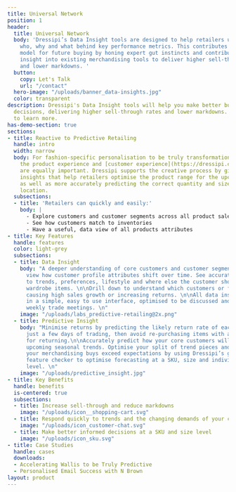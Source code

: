 ```yaml
---
title: Universal Network
position: 1
header:
  title: Universal Network
  body: 'Dressipi’s Data Insight tools are designed to help retailers understand the
    who, why and what behind key performance metrics. This contributes to a more accurate
    model for future buying by honing expert gut instincts and contributing additional
    insight into existing merchandising tools to deliver higher sell-through rates
    and lower markdowns. '
  button:
    copy: Let's Talk
    url: "/contact"
  hero-image: "/uploads/banner_data-insights.jpg"
  color: transparent
description: Dressipi's Data Insight tools will help you make better buying and merchandising
  decisions, delivering higher sell-through rates and lower markdowns. Click here
  to learn more.
has-demo-section: true
sections:
- title: Reactive to Predictive Retailing
  handle: intro
  width: narrow
  body: For fashion-specific personalisation to be truly transformational, personalising
    the product experience and [customer experience](https://dressipi.com/solutions/customer-experience/)
    are equally important. Dressipi supports the creative process by giving actionable
    insights that help retailers optimise the product range for the upcoming season,
    as well as more accurately predicting the correct quantity and size for each individual
    location.
  subsections:
  - title: 'Retailers can quickly and easily:'
    body: |
      - Explore customers and customer segments across all product sales and returns
      - See how customers match to inventories
      - Have a useful, data view of all products attributes
- title: Key Features
  handle: features
  color: light-grey
  subsections:
  - title: Data Insight
    body: "A deeper understanding of core customers and customer segments. Easily
      view how customer profile attributes shift over time. See accurate data on attitudes
      to trends, preferences, lifestyle and where else the customer shops for key
      wardrobe items. \n\nDrill down to understand which customers or features are
      causing high sales growth or increasing returns. \n\nAll data insights are delivered
      in a simple, easy to use interface, optimised to be discussed and actioned in
      weekly trade meetings. \n"
    image: "/uploads/labs_predictive-retailing@2x.png"
  - title: Predictive Insight
    body: "Minimise returns by predicting the likely return rate of each product within
      just a few days of trading, then avoid re-purchasing items with a high propensity
      for returning.\n\nAccurately predict how your core customers will respond to
      upcoming seasonal trends. Optimise your split of trend pieces and basic styles.\n\nEnsure
      your merchandising buys exceed expectations by using Dressipi’s garment and
      feature checker to optimise forecasting at a SKU, size and individual location
      level. \n"
    image: "/uploads/predictive_insight.jpg"
- title: Key Benefits
  handle: benefits
  is-centered: true
  subsections:
  - title: Increase sell-through and reduce markdowns
    image: "/uploads/icon__shopping-cart.svg"
  - title: Respond quickly to trends and the changing demands of your customers
    image: "/uploads/icon_customer-chat.svg"
  - title: Make better informed decisions at a SKU and size level
    image: "/uploads/icon_sku.svg"
- title: Case Studies
  handle: cases
  downloads:
  - Accelerating Wallis to be Truly Predictive
  - Personalised Email Success with N Brown
layout: product
---
```


